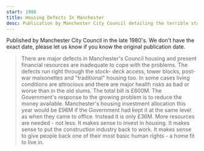 ```yaml
---
start: 1988
title: Housing Defects In Manchester
desc: Publication by Manchester City Council detailing the terrible state of their council housing stock, railing at Central Government
---
```

Published by Manchester City Council in the late 1980's. We don't have the exact date, please let us know if you know the original publication date.

> There are major defects in Manchester's Council housing and present financial resources are inadequate to cope with the problems. The defects run right through the stock- deck access, tower blocks, post-war maisonettes and "traditional" housing too. In some cases living conditions are attrocious and there are major health risks as bad or worse than in the old slums. The total bill is £600M.
> The Government's response to the growing problem is to reduce the money available. Manchester's housing investment allocation this year would be £96M if the Government had kept it at the same level as when they came to office. Instead it is only £36M.
> More resources are needed - not less. It makes sense to invest in housing. It makes sense to put the construction industry back to work. It makes sense to give people back one of their most basic human rights - a home fit to live in.
